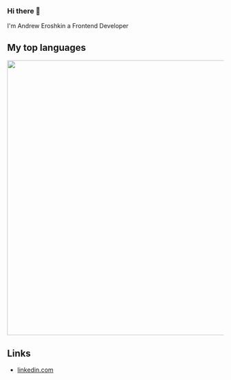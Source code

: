 ### Hi there 👋
I'm Andrew Eroshkin a Frontend Developer
## My top languages

<img src="https://wakatime.com/share/@amadreh/42553cb9-5d31-42ca-9a53-0f378c688262.svg" width="640">

## Links
- [linkedin.com](https://www.linkedin.com/in/andrey-eroshkin/)
